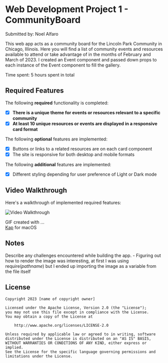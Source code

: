 # Web Development Project 1 - CommunityBoard

Submitted by: Noel Alfaro

This web app acts as a community board for the Lincoln Park Community in Chicago, Illinois. Here you will find a list of community events and resources available to attend or take advantage of in the months of February and March of 2023. I created an Event component and passed down props to each instance of the Event component to fill the gallery.

Time spent: 5 hours spent in total

## Required Features

The following **required** functionality is completed:

- [x] **There is a unique theme for events or resources relevant to a specific community**
- [x] **At least 10 unique resources or events are displayed in a responsive card format**

The following **optional** features are implemented:

- [x] Buttons or links to a related resources are on each card component
- [x] The site is responsive for both desktop and mobile formats

The following **additional** features are implemented:

* [x] Different styling depending for user preference of Light or Dark mode



## Video Walkthrough

Here's a walkthrough of implemented required features:

<img src='https://imgur.com/a/KPcyArt' title='Video Walkthrough' width='' alt='Video Walkthrough' />

<!-- Replace this with whatever GIF tool you used! -->
GIF created with ...  
[Kap](https://getkap.co/) for macOS


## Notes

Describe any challenges encountered while building the app.
    - Figuring out how to render the image was interesting, at first I was using require(*pathname*) but I ended up importing the image as a variable from the file itself

## License

    Copyright 2023 [name of copyright owner]

    Licensed under the Apache License, Version 2.0 (the "License");
    you may not use this file except in compliance with the License.
    You may obtain a copy of the License at

        http://www.apache.org/licenses/LICENSE-2.0

    Unless required by applicable law or agreed to in writing, software
    distributed under the License is distributed on an "AS IS" BASIS,
    WITHOUT WARRANTIES OR CONDITIONS OF ANY KIND, either express or implied.
    See the License for the specific language governing permissions and
    limitations under the License.